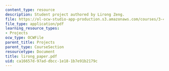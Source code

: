 ```yaml
---
content_type: resource
description: Student project authored by Lirong Zeng.
file: https://ol-ocw-studio-app-production.s3.amazonaws.com/courses/3-45-magnetic-materials-spring-2004/ca16657d97addbcc1e181b7e91b2179c_lirong_paper.pdf
file_type: application/pdf
learning_resource_types:
- Projects
ocw_type: OCWFile
parent_title: Projects
parent_type: CourseSection
resourcetype: Document
title: lirong_paper.pdf
uid: ca16657d-97ad-dbcc-1e18-1b7e91b2179c
---
```

